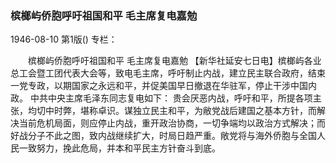 ### 槟榔屿侨胞呼吁祖国和平  毛主席复电嘉勉

1946-08-10
第1版()
专栏：

　　槟榔屿侨胞呼吁祖国和平
    毛主席复电嘉勉
    【新华社延安七日电】槟榔屿各业总工会暨工团代表大会等，致电毛主席，呼吁制止内战，建立民主联合政府，结束一党专政，以期国家之永远和平，并促美国早日撤退在华驻军，停止干涉中国内政。
    中共中央主席毛泽东同志复电如下：
    贵会厌恶内战，呼吁和平，所提各项主张，均切中时弊，堪称卓识。谋独立民主和平，为敝党战后建国之基本方针，而解决当前危机局面，则应停止内战，重开政治协商，一切争端均以政治方式解决；而好战分子不此之图，致内战继续扩大，时局日趋严重。敞党将与海外侨胞与全国人民一致努力，挽此危局，并本和平民主方针奋斗到底。
